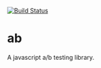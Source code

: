 [![Build Status](https://travis-ci.org/pifantastic/ab.png?branch=master)](https://travis-ci.org/pifantastic/ab)

# ab

A javascript a/b testing library.
